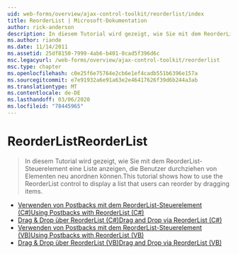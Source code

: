 ```yaml
---
uid: web-forms/overview/ajax-control-toolkit/reorderlist/index
title: ReorderList | Microsoft-Dokumentation
author: rick-anderson
description: In diesem Tutorial wird gezeigt, wie Sie mit dem ReorderList-Steuerelement eine Liste anzeigen, die Benutzer durchziehen von Elementen neu anordnen können.
ms.author: riande
ms.date: 11/14/2011
ms.assetid: 25df8150-7999-4ab6-b401-0cad5f396d6c
msc.legacyurl: /web-forms/overview/ajax-control-toolkit/reorderlist
msc.type: chapter
ms.openlocfilehash: c0e25f6e75764e2cb6e1ef4cadb551b6396e157a
ms.sourcegitcommit: e7e91932a6e91a63e2e46417626f39d6b244a3ab
ms.translationtype: MT
ms.contentlocale: de-DE
ms.lasthandoff: 03/06/2020
ms.locfileid: "78445965"
---
```

# <a name="reorderlist"></a><span data-ttu-id="e53df-103">ReorderList</span><span class="sxs-lookup"><span data-stu-id="e53df-103">ReorderList</span></span>

> <span data-ttu-id="e53df-104">In diesem Tutorial wird gezeigt, wie Sie mit dem ReorderList-Steuerelement eine Liste anzeigen, die Benutzer durchziehen von Elementen neu anordnen können.</span><span class="sxs-lookup"><span data-stu-id="e53df-104">This tutorial shows how to use the ReorderList control to display a list that users can reorder by dragging items.</span></span>

- [<span data-ttu-id="e53df-105">Verwenden von Postbacks mit dem ReorderList-Steuerelement (C#)</span><span class="sxs-lookup"><span data-stu-id="e53df-105">Using Postbacks with ReorderList (C#)</span></span>](using-postbacks-with-reorderlist-cs.md)
- [<span data-ttu-id="e53df-106">Drag & Drop über ReorderList (C#)</span><span class="sxs-lookup"><span data-stu-id="e53df-106">Drag and Drop via ReorderList (C#)</span></span>](drag-and-drop-via-reorderlist-cs.md)
- [<span data-ttu-id="e53df-107">Verwenden von Postbacks mit dem ReorderList-Steuerelement (VB)</span><span class="sxs-lookup"><span data-stu-id="e53df-107">Using Postbacks with ReorderList (VB)</span></span>](using-postbacks-with-reorderlist-vb.md)
- [<span data-ttu-id="e53df-108">Drag & Drop über ReorderList (VB)</span><span class="sxs-lookup"><span data-stu-id="e53df-108">Drag and Drop via ReorderList (VB)</span></span>](drag-and-drop-via-reorderlist-vb.md)
